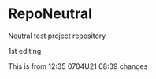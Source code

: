 # RepoNeutral
Neutral test project repository

1st editing

This is from 12:35 0704U21
08:39 changes